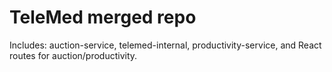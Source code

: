 # TeleMed merged repo

Includes: auction-service, telemed-internal, productivity-service, and React routes for auction/productivity.

